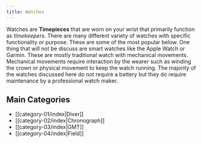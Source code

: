 ```yaml
---
title: Watches
---
```

Watches are **Timepieces** that are worn on your wrist that primarily function as _timekeepers_. There are many different variety of watches with specific functionality or purpose. These are some of the most popular below. One thing that will not be discuss are smart watches like the Apple Watch or Garmin. These are mostly traditional watch with mechanical movements. Mechanical movements require interaction by the wearer such as winding the crown or physical movement to keep the watch running. The majority of the watches discussed here do not require a battery but they do require maintenance by a professional watch maker.


## Main Categories
- [[category-01/index|Diver]]
- [[category-02/index|Chronograph]]
- [[category-03/index|GMT]] 
- [[category-04/index|Field]]












